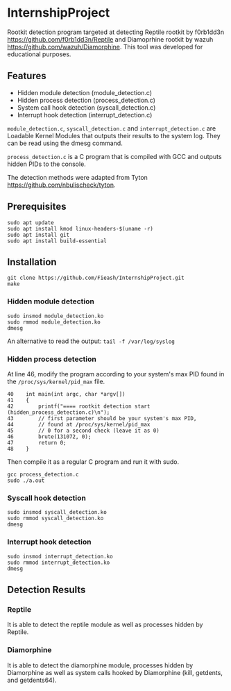 # InternshipProject

Rootkit detection program targeted at detecting Reptile rootkit by f0rb1dd3n
https://github.com/f0rb1dd3n/Reptile and Diamoprhine rootkit by wazuh https://github.com/wazuh/Diamorphine.
This tool was developed for educational purposes.

## Features
- Hidden module detection (module_detection.c)
- Hidden process detection (process_detection.c)
- System call hook detection (syscall_detection.c)
- Interrupt hook detection (interrupt_detection.c)

```module_detection.c```, ```syscall_detection.c``` and ```interrupt_detection.c``` are Loadable Kernel Modules 
that outputs their results to the system log. They can be read using the dmesg command.

```process_detection.c``` is a C program that is compiled with GCC and outputs hidden PIDs to the console.

The detection methods were adapted from Tyton https://github.com/nbulischeck/tyton.


## Prerequisites
```
sudo apt update
sudo apt install kmod linux-headers-$(uname -r)
sudo apt install git
sudo apt install build-essential
```

## Installation
```
git clone https://github.com/Fieash/InternshipProject.git
make
```

### Hidden module detection
```
sudo insmod module_detection.ko
sudo rmmod module_detection.ko
dmesg 
```
An alternative to read the output: ```tail -f /var/log/syslog```

### Hidden process detection
At line 46, modify the program according to your system's max PID found in 
the ```/proc/sys/kernel/pid_max``` file.
```
40    int main(int argc, char *argv[])
41    {
42        printf("==== rootkit detection start (hidden_process_detection.c)\n");
43        // first parameter should be your system's max PID, 
44        // found at /proc/sys/kernel/pid_max
45        // 0 for a second check (leave it as 0)
46        brute(131072, 0);
47        return 0;
48    }
```
Then compile it as a regular C program and run it with sudo.
```
gcc process_detection.c
sudo ./a.out
```

### Syscall hook detection
```
sudo insmod syscall_detection.ko
sudo rmmod syscall_detection.ko
dmesg
```

### Interrupt hook detection
```
sudo insmod interrupt_detection.ko
sudo rmmod interrupt_detection.ko
dmesg
```

## Detection Results

### Reptile
It is able to detect the reptile module as well as processes hidden by Reptile.

### Diamorphine
It is able to detect the diamorphine module, processes hidden by Diamorphine as 
well as system calls hooked by Diamorphine (kill, getdents, and getdents64). 
